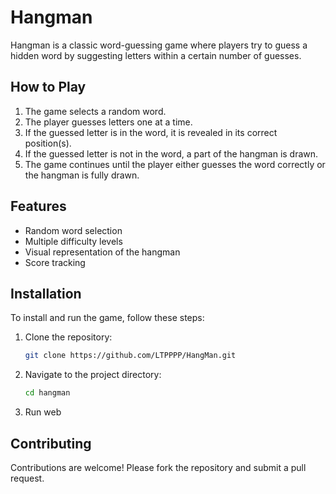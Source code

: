 # Hangman

Hangman is a classic word-guessing game where players try to guess a hidden word by suggesting letters within a certain number of guesses.

## How to Play

1. The game selects a random word.
2. The player guesses letters one at a time.
3. If the guessed letter is in the word, it is revealed in its correct position(s).
4. If the guessed letter is not in the word, a part of the hangman is drawn.
5. The game continues until the player either guesses the word correctly or the hangman is fully drawn.

## Features

- Random word selection
- Multiple difficulty levels
- Visual representation of the hangman
- Score tracking

## Installation

To install and run the game, follow these steps:

1. Clone the repository:
   ```sh
   git clone https://github.com/LTPPPP/HangMan.git
   ```
2. Navigate to the project directory:
   ```sh
   cd hangman
   ```
3. Run web

## Contributing

Contributions are welcome! Please fork the repository and submit a pull request.

